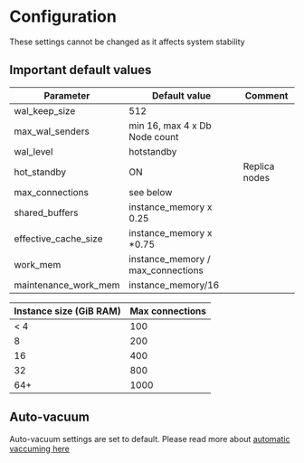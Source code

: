 # Configuration
These settings cannot be changed as it affects system stability
## Important default values
| Parameter        | Default value           | Comment  |
| ------------- |-------------| -----|
| wal_keep_size | 512 |
| max_wal_senders | min 16, max 4 x Db Node count||
| wal_level | hotstandby ||
| hot_standby |  ON | Replica nodes |
| max_connections | see below | |
| shared_buffers | instance_memory x 0.25 | |
| effective_cache_size | instance_memory x *0.75 | |
| work_mem | instance_memory / max_connections | |
| maintenance_work_mem | instance_memory/16 | |

| Instance size (GiB RAM)       | Max connections |
| ------------- |-------------|
| < 4 | 100 |
| 8 | 200 |
| 16 | 400 |
| 32 | 800 |
| 64+ | 1000 |

## Auto-vacuum
Auto-vacuum settings are set to default. Please read more about [automatic vaccuming here](https://www.postgresql.org/docs/15/runtime-config-autovacuum.html)



